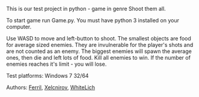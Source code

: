 This is our test project in python - game in genre Shoot them all.

To start game run Game.py.
You must have python 3 installed on your computer.

Use WASD to move and left-button to shoot.
The smallest objects are food for average sized enemies.
They are invulnerable for the player's shots and are not counted 
as an enemy.
The biggest enemies will spawn the average ones, then die and left
lots of food.
Kill all enemies to win. If the number of enemies reaches it's limit -
you will lose.

Test platforms: Windows 7 32/64

Authors: [Ferril](https://github.com/Ferril), [Xelcnirov](https://github.com/Xelcnirov), [WhiteLich](https://github.com/WhiteLich)
